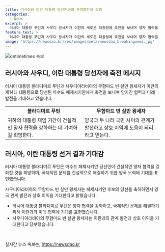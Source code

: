 ```yaml
---
title: 러시아와 이란 대통령 당선인과의 관계발전에 희망
categories:
  - News
excerpt: >
  러시아 대통령 푸틴과 사우디 왕세자가 이란의 새로운 대통령에 축전을 보내며 양자 협력을 강화할 의향을 피력했다. 이 소식은 러시아와 사우디아라비아의 새로운 관계 발전 가능성을 시사한다. 러시아 대통령은 협력과 국제적 문제 해결을 희망하며, 사우디 왕세자도 양국과 사람들 간의 관계가 발전하고 상호이익이 도움이 될 것이라고 언급했다. 이란 대통령의 새로운 당선으로 이 지역의 정치적 상황에 대한 변화가 예상된다.
feature_text: >
  러시아 대통령 푸틴과 사우디 왕세자가 이란의 새로운 대통령에 축전을 보내며 양자 협력을 강화할 의향을 피력했다. 이 소식은 러시아와 사우디아라비아의 새로운 관계 발전 가능성을 시사한다. 러시아 대통령은 협력과 국제적 문제 해결을 희망하며, 사우디 왕세자도 양국과 사람들 간의 관계가 발전하고 상호이익이 도움이 될 것이라고 언급했다. 이란 대통령의 새로운 당선으로 이 지역의 정치적 상황에 대한 변화가 예상된다.
image: 'https://newsdao.kr/res/images/meta/newsdao_breakingnews.jpg'
---
```


<p><img src="https://newsdao.kr/res/images/meta/newsdao_breakingnews.jpg" alt="ontimetimes 속보" /></p>

<h2 data-ke-size="size26">러시아와 사우디, 이란 대통령 당선자에 축전 메시지</h2>

<p data-ke-size="size16">러시아 대통령 블라디미르 푸틴과 사우디아라비아의 무함마드 빈 살만 왕세자가 이란의 제14대 대통령으로 당선된 마수드 페제시키안에게 축전을 보내며 양자간 협력과 미래 발전을 기대하고 있습니다.</p>

<table>
  <tr>
    <td style="text-align: center; height: 17px;"><b>블라디미르 푸틴</b></td>
    <td style="text-align: center; height: 17px;"><b>무함마드 빈 살만 왕세자</b></td>
  </tr>
  <tr>
    <td>귀하의 대통령 재임 기간이 건설적인 양자 협력을 강화하는 데 기여하길 희망한다.</td>
    <td>양국과 두 나라 국민 사이의 관계가 발전하고 상호 이익에 도움이 되리라고 믿는다.</td>
  </tr>
</table>

<h2 data-ke-size="size26">러시아, 이란 대통령 선거 결과 기대감</h2>

<p data-ke-size="size16">러시아 대통령 블라디미르 푸틴은 마수드 페제시키안 당선인이 건설적인 양자 협력을 강화할 것을 희망하며, 국제적인 문제를 건설적으로 해결하기 위한 양국 노력에 기대를 표현했습니다.</p>

<p data-ke-size="size16">사우디아라비아의 무함마드 빈 살만 왕세자는 페제시키안 후보의 당선을 축하하면서 양국 관계 발전과 상호 이익을 기대한다고 밝혔습니다.</p>

<ul>
  <li>러시아 대통령 블라디미르 푸틴은 양자 협력을 강화하고, 국제적인 문제를 해결하기 위해 이란과의 미래 협력에 기대를 표현했습니다.</li>
  <li>사우디아라비아의 무함마드 빈 살만 왕세자는 이란과의 관계 발전과 상호 이익을 기대한다고 당부했습니다.</li>
</ul>

<p data-ke-size="size16">&nbsp;</p>
실시간 뉴스 속보는, <a href="https://newsdao.kr" rel="dofollow">https://newsdao.kr</a>


